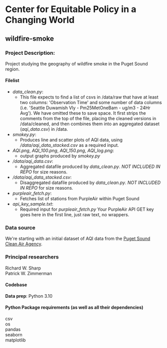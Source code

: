 # Center for Equitable Policy in a Changing World
## wildfire-smoke

### Project Description:
Project studying the geography of wildfire smoke in the Puget Sound region.

#### Filelist
- _data_clean.py_:
  - This file expects to find a list of csvs in /data/raw that have at least two columns: 'Observation Time' and some number of data columns (i.e. 'Seattle Duwamish Vly - Pm25MetOneBam - ug/m3 - 24Hr Avg').  We have omitted these to save space. It first strips the comments from the top of the file, placing the cleaned versions in /data/cleaned, and then combines them into an aggregated dataset (_aqi_data.csv_) in /data.
- _smokey.py_:
  - Produces line and scatter plots of AQI data, using _/data/aqi_data_stacked.csv_ as a required input.  
- _AQI.png_, _AQI_100.png_, _AQI_150.png_, _AQI_log.png_:
  - output graphs produced by _smokey.py_
- _/data/aqi_data.csv_:
  - Aggregated datafile produced by _data_clean.py_. _NOT INCLUDED IN REPO_ for size reasons.
- _/data/aqi_data_stacked.csv_:
  - Disaggregated datafile produced by _data_clean.py_. _NOT INCLUDED IN REPO_ for size reasons.
- _purpleair_fetch.py_:
  - Fetches list of stations from PurpleAir within Puget Sound
- _api_key_sample.txt_:
  - Required input for _purpleair_fetch.py_ Your PurpleAir API GET key goes here in the first line, just raw text, no wrappers.

### Data source
We're starting with an initial dataset of AQI data from the [Puget Sound Clean Air Agency](https://pscleanair.gov/154/Air-Quality-Data).


### Principal researchers
Richard W. Sharp\
Patrick W. Zimmerman

#### Codebase
**Data prep**: Python 3.10

#### Python Package requirements (as well as all their dependencies)
csv\
os\
pandas\
seaborn\
matplotlib
